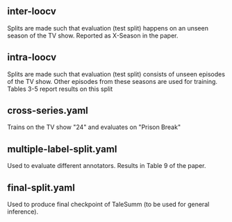 ## inter-loocv

Splits are made such that evaluation (test split) happens on an unseen season of the TV show. Reported as X-Season in the paper.


## intra-loocv

Splits are made such that evaluation (test split) consists of unseen episodes of the TV show. Other episodes from these seasons are used for training. Tables 3-5 report results on this split


## cross-series.yaml

Trains on the TV show "24" and evaluates on "Prison Break"


## multiple-label-split.yaml

Used to evaluate different annotators. Results in Table 9 of the paper.

## final-split.yaml

Used to produce final checkpoint of TaleSumm (to be used for general inference).
